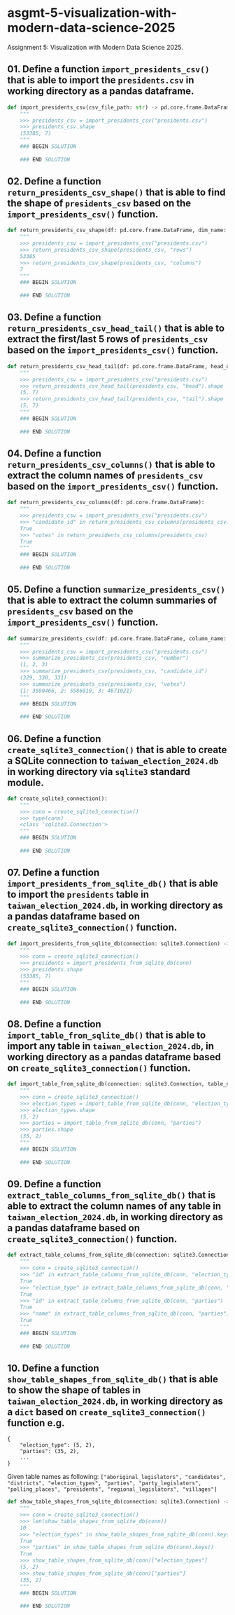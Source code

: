 # asgmt-5-visualization-with-modern-data-science-2025
Assignment 5: Visualization with Modern Data Science 2025.

## 01. Define a function `import_presidents_csv()` that is able to import the `presidents.csv` in working directory as a pandas dataframe.

```python
def import_presidents_csv(csv_file_path: str) -> pd.core.frame.DataFrame:
    """
    >>> presidents_csv = import_presidents_csv("presidents.csv")
    >>> presidents_csv.shape
    (53385, 7)
    """
    ### BEGIN SOLUTION
    
    ### END SOLUTION
```

## 02. Define a function `return_presidents_csv_shape()` that is able to find the shape of `presidents_csv` based on the `import_presidents_csv()` function.

```python
def return_presidents_csv_shape(df: pd.core.frame.DataFrame, dim_name: str) -> int:
    """
    >>> presidents_csv = import_presidents_csv("presidents.csv")
    >>> return_presidents_csv_shape(presidents_csv, "rows")
    53385
    >>> return_presidents_csv_shape(presidents_csv, "columns")
    7
    """
    ### BEGIN SOLUTION
    
    ### END SOLUTION
```

## 03. Define a function `return_presidents_csv_head_tail()` that is able to extract the first/last 5 rows of `presidents_csv` based on the `import_presidents_csv()` function.

```python
def return_presidents_csv_head_tail(df: pd.core.frame.DataFrame, head_or_tail: str) -> pd.core.frame.DataFrame:
    """
    >>> presidents_csv = import_presidents_csv("presidents.csv")
    >>> return_presidents_csv_head_tail(presidents_csv, "head").shape
    (5, 7)
    >>> return_presidents_csv_head_tail(presidents_csv, "tail").shape
    (5, 7)
    """
    ### BEGIN SOLUTION
    
    ### END SOLUTION
```

## 04. Define a function `return_presidents_csv_columns()` that is able to extract the column names of `presidents_csv` based on the `import_presidents_csv()` function.

```python
def return_presidents_csv_columns(df: pd.core.frame.DataFrame):
    """
    >>> presidents_csv = import_presidents_csv("presidents.csv")
    >>> "candidate_id" in return_presidents_csv_columns(presidents_csv)
    True
    >>> "votes" in return_presidents_csv_columns(presidents_csv)
    True
    """
    ### BEGIN SOLUTION
    
    ### END SOLUTION
```

## 05. Define a function `summarize_presidents_csv()` that is able to extract the column summaries of `presidents_csv` based on the `import_presidents_csv()` function.

```python
def summarize_presidents_csv(df: pd.core.frame.DataFrame, column_name: str):
    """
    >>> presidents_csv = import_presidents_csv("presidents.csv")
    >>> summarize_presidents_csv(presidents_csv, "number")
    (1, 2, 3)
    >>> summarize_presidents_csv(presidents_csv, "candidate_id")
    (329, 330, 331)
    >>> summarize_presidents_csv(presidents_csv, "votes")
    {1: 3690466, 2: 5586019, 3: 4671021}
    """
    ### BEGIN SOLUTION
    
    ### END SOLUTION
```

## 06. Define a function `create_sqlite3_connection()` that is able to create a SQLite connection to `taiwan_election_2024.db` in working directory via `sqlite3` standard module.

```python
def create_sqlite3_connection():
    """
    >>> conn = create_sqlite3_connection()
    >>> type(conn)
    <class 'sqlite3.Connection'>
    """
    ### BEGIN SOLUTION
    
    ### END SOLUTION
```

## 07. Define a function `import_presidents_from_sqlite_db()` that is able to import the `presidents` table in `taiwan_election_2024.db`, in working directory as a pandas dataframe based on `create_sqlite3_connection()` function.

```python
def import_presidents_from_sqlite_db(connection: sqlite3.Connection) -> pd.core.frame.DataFrame:
    """
    >>> conn = create_sqlite3_connection()
    >>> presidents = import_presidents_from_sqlite_db(conn)
    >>> presidents.shape
    (53385, 7)
    """
    ### BEGIN SOLUTION
    
    ### END SOLUTION
```

## 08. Define a function `import_table_from_sqlite_db()` that is able to import any table in `taiwan_election_2024.db`, in working directory as a pandas dataframe based on `create_sqlite3_connection()` function.

```python
def import_table_from_sqlite_db(connection: sqlite3.Connection, table_name: str) -> pd.core.frame.DataFrame:
    """
    >>> conn = create_sqlite3_connection()
    >>> election_types = import_table_from_sqlite_db(conn, "election_types")
    >>> election_types.shape
    (5, 2)
    >>> parties = import_table_from_sqlite_db(conn, "parties")
    >>> parties.shape
    (35, 2)
    """
    ### BEGIN SOLUTION
    
    ### END SOLUTION
```

## 09. Define a function `extract_table_columns_from_sqlite_db()` that is able to extract the column names of any table in `taiwan_election_2024.db`, in working directory as a pandas dataframe based on `create_sqlite3_connection()` function.

```python
def extract_table_columns_from_sqlite_db(connection: sqlite3.Connection, table_name: str):
    """
    >>> conn = create_sqlite3_connection()
    >>> "id" in extract_table_columns_from_sqlite_db(conn, "election_types")
    True
    >>> "election_type" in extract_table_columns_from_sqlite_db(conn, "election_types")
    True
    >>> "id" in extract_table_columns_from_sqlite_db(conn, "parties")
    True
    >>> "name" in extract_table_columns_from_sqlite_db(conn, "parties")
    True
    """
    ### BEGIN SOLUTION
    
    ### END SOLUTION
```

## 10. Define a function `show_table_shapes_from_sqlite_db()` that is able to show the shape of tables in `taiwan_election_2024.db`, in working directory as a `dict` based on `create_sqlite3_connection()` function e.g.

```
{
    "election_type": (5, 2),
    "parties": (35, 2),
    ...
}
```

Given table names as following: `["aboriginal_legislators", "candidates", "districts", "election_types", "parties", "party_legislators", "polling_places", "presidents", "regional_legislators", "villages"]`

```python
def show_table_shapes_from_sqlite_db(connection: sqlite3.Connection) -> dict:
    """
    >>> conn = create_sqlite3_connection()
    >>> len(show_table_shapes_from_sqlite_db(conn))
    10
    >>> "election_types" in show_table_shapes_from_sqlite_db(conn).keys()
    True
    >>> "parties" in show_table_shapes_from_sqlite_db(conn).keys()
    True
    >>> show_table_shapes_from_sqlite_db(conn)["election_types"]
    (5, 2)
    >>> show_table_shapes_from_sqlite_db(conn)["parties"]
    (35, 2)
    """
    ### BEGIN SOLUTION
    
    ### END SOLUTION
```